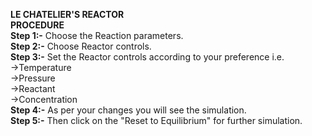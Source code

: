 ****LE CHATELIER'S REACTOR****<br>
****PROCEDURE****<br>
****Step 1:-**** Choose the Reaction parameters.<br>
****Step 2:-**** Choose Reactor controls.<br>
****Step 3:-**** Set the Reactor controls according to your preference i.e.<br>
    ->Temperature<br>
    ->Pressure<br>
    ->Reactant<br>
    ->Concentration<br>
****Step 4:-**** As per your changes you will see the simulation.<br>
****Step 5:-**** Then click on the "Reset to Equilibrium" for further simulation.<br>
